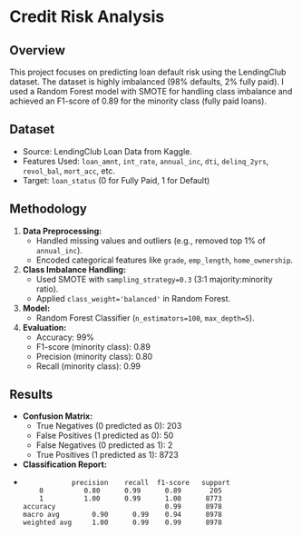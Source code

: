 # Credit Risk Analysis

## Overview
This project focuses on predicting loan default risk using the LendingClub dataset. The dataset is highly imbalanced (98% defaults, 2% fully paid). I used a Random Forest model with SMOTE for handling class imbalance and achieved an F1-score of 0.89 for the minority class (fully paid loans).

## Dataset
- Source: LendingClub Loan Data from Kaggle.
- Features Used: `loan_amnt`, `int_rate`, `annual_inc`, `dti`, `delinq_2yrs`, `revol_bal`, `mort_acc`, etc.
- Target: `loan_status` (0 for Fully Paid, 1 for Default)

## Methodology
1. **Data Preprocessing:**
   - Handled missing values and outliers (e.g., removed top 1% of `annual_inc`).
   - Encoded categorical features like `grade`, `emp_length`, `home_ownership`.
2. **Class Imbalance Handling:**
   - Used SMOTE with `sampling_strategy=0.3` (3:1 majority:minority ratio).
   - Applied `class_weight='balanced'` in Random Forest.
3. **Model:**
   - Random Forest Classifier (`n_estimators=100`, `max_depth=5`).
4. **Evaluation:**
   - Accuracy: 99%
   - F1-score (minority class): 0.89
   - Precision (minority class): 0.80
   - Recall (minority class): 0.99

## Results
- **Confusion Matrix:**
  - True Negatives (0 predicted as 0): 203
  - False Positives (1 predicted as 0): 50
  - False Negatives (0 predicted as 1): 2
  - True Positives (1 predicted as 1): 8723
- **Classification Report:**
-                 precision    recall  f1-score   support
          0          0.80      0.99      0.89       205
          1          1.00      0.99      1.00      8773
      accuracy                           0.99      8978
      macro avg        0.90      0.99    0.94      8978
      weighted avg     1.00      0.99    0.99      8978
